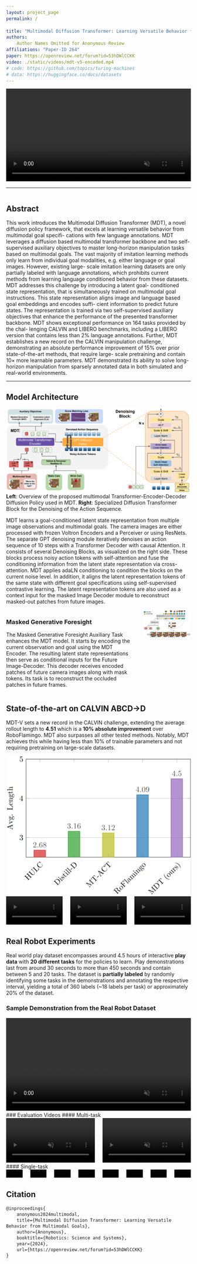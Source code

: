```yaml
---
layout: project_page
permalink: /

title: "Multimodal Diffusion Transformer: Learning Versatile Behavior from Multimodal Goals"
authors:
    Author Names Omitted for Anonymous Review
affiliations: "Paper-ID 264"
paper: https://openreview.net/forum?id=53hDWlCCKK
video: ./static/videos/mdt-v5-encoded.mp4
# code: https://github.com/topics/turing-machines
# data: https://huggingface.co/docs/datasets
---
```


<!-- Using HTML to center the abstract -->
<video width="100%" autoplay controls muted loop playsinline>
    <source src="./static/videos/mdt-v5-encoded.mp4" type="video/mp4">
</video>

---

<div class="columns is-centered has-text-centered">
    <div class="column is-four-fifths">
        <h2>Abstract</h2>
        <div class="content has-text-justified">
This work introduces the Multimodal Diffusion
Transformer (MDT), a novel diffusion policy framework, that
excels at learning versatile behavior from multimodal goal specifi-
cations with few language annotations. MDT leverages a diffusion
based multimodal transformer backbone and two self-supervised
auxiliary objectives to master long-horizon manipulation tasks
based on multimodal goals. The vast majority of imitation
learning methods only learn from individual goal modalities,
e.g. either language or goal images. However, existing large-
scale imitation learning datasets are only partially labeled with
language annotations, which prohibits current methods from
learning language conditioned behavior from these datasets.
MDT addresses this challenge by introducing a latent goal-
conditioned state representation, that is simultaneously trained
on multimodal goal instructions. This state representation aligns
image and language based goal embeddings and encodes suffi-
cient information to predict future states. The representation is
trained via two self-supervised auxiliary objectives that enhance
the performance of the presented transformer backbone. MDT
shows exceptional performance on 164 tasks provided by the chal-
lenging CALVIN and LIBERO benchmarks, including a LIBERO
version that contains less than 2% language annotations. Further,
MDT establishes a new record on the CALVIN manipulation
challenge, demonstrating an absolute performance improvement
of 15% over prior state-of-the-art methods, that require large-
scale pretraining and contain 10× more learnable parameters.
MDT demonstrated its ability to solve long-horizon manipulation
from sparsely annotated data in both simulated and real-world
environments.
        </div>
    </div>
</div>

---

<!-- > Note: This is an example of a Jekyll-based project website template: [Github link](https://github.com/shunzh/project_website).\
> The following content is generated by ChatGPT. The figure is manually added. -->

## Model Architecture
![MDT-V Overview](./static/image/mdt-v-figure.png)
**Left**: Overview of the proposed multimodal Transformer-Encoder-Decoder Diffusion Policy used in MDT.
**Right**: Specialized Diffusion Transformer Block for the Denoising of the Action Sequence.

MDT learns a goal-conditioned latent
state representation from multiple image observations and multimodal goals. The camera images are either processed with
frozen Voltron Encoders and a Perceiver or using ResNets. The separate GPT denoising module iteratively denoises an action
sequence of 10 steps with a Transformer Decoder with causal Attention. It consists of several Denoising Blocks, as visualized
on the right side. These blocks process noisy action tokens with self-attention and fuse the conditioning information from the
latent state representation via cross-attention. MDT applies adaLN conditioning to condition the blocks on the current
noise level. In addition, it aligns the latent representation tokens of the same state with different goal specifications using
self-supervised contrastive learning. The latent representation tokens are also used as a context input for the masked Image
Decoder module to reconstruct masked-out patches from future images.

<div class="columns">
    <div class="column is-half">
        <h3>Masked Generative Foresight</h3>
        <p>The Masked Generative Foresight Auxiliary Task
            enhances the MDT model. It starts by encoding the current
            observation and goal using the MDT Encoder. The resulting
            latent state representations then serve as conditional inputs
            for the Future Image-Decoder. This decoder receives encoded
            patches of future camera images along with mask tokens. Its
            task is to reconstruct the occluded patches in future frames.</p>
        </div>
    <div class="column is-half">
        <img src="./static/image/mgf.png" alt="Masked Generative Foresight"/>
    </div>
</div>

## State-of-the-art on CALVIN ABCD→D
MDT-V sets a
new record in the CALVIN challenge, extending the average
rollout length to **4.51** which is a **10% absolute improvement**
over RoboFlamingo. MDT also surpasses all other tested
methods. Notably, MDT achieves this while having less than
10% of trainable parameters and not requiring pretraining
on large-scale datasets.

<div class="columns is-centered">
    <div class="column is-two-thirds">
        <img src="./static/image/calvin-abcd.png" alt="CALVIN ABCD->D"/>
    </div>
</div>
<div class="columns is-mobile is-multiline is-centered">
    <div class="column is-half-mobile is-one-third-tablet">
        <video width="100%" autoplay controls muted loop playsinline>
            <source src="./static/videos/mdt_02.mp4" type="video/mp4">
        </video>
    </div>
    <div class="column is-half-mobile is-one-third-tablet">
        <video width="100%" autoplay controls muted loop playsinline>
            <source src="./static/videos/5_seq_mdt_rollout_text_3.mp4" type="video/mp4">
        </video>
    </div>
    <div class="column is-half-mobile is-one-third-tablet">
        <video width="100%" autoplay controls muted loop playsinline>
            <source src="./static/videos/5-seq_mdt_rollout_text_4.mp4" type="video/mp4">
        </video>
    </div>
</div>

## Real Robot Experiments
Real world play dataset encompasses
around 4.5 hours of interactive **play data** with **20 different
tasks** for the policies to learn. Play demonstrations last
from around 30 seconds to more than 450 seconds and contain
between 5 and 20 tasks. The dataset is **partially labeled** by
randomly identifying some tasks in the demonstrations and
annotating the respective interval, yielding a total of 360 labels (~18 labels per task)
or approximately 20% of the dataset.

### Sample Demonstration from the Real Robot Dataset
<video width="100%" autoplay controls muted loop playsinline>
    <source src="./static/videos/demonstration.mp4" type="video/mp4">
</video>
### Evaluation Videos
#### Multi-task
<div class="columns is-centered is-mobile">
    <div class="column is-half">
        <video width="100%" autoplay controls muted loop playsinline>
            <source src="./static/videos/m1.mp4" type="video/mp4">
        </video>
    </div>
    <div class="column is-half">
        <video width="100%" autoplay controls muted loop playsinline>
            <source src="./static/videos/m2.mp4" type="video/mp4">
        </video>
    </div>    
</div>
#### Single-task
<div class="columns is-centered is-multiline is-mobile">
    <div class="column is-half-mobile is-one-quarter-tablet">
        <video width="100%" autoplay controls muted loop playsinline>
            <source src="./static/videos/s1.mp4" type="video/mp4">
        </video>
    </div>
    <div class="column is-half-mobile is-one-quarter-tablet">
        <video width="100%" autoplay controls muted loop playsinline>
            <source src="./static/videos/s2.mp4" type="video/mp4">
        </video>
    </div>
    <div class="column is-half-mobile is-one-quarter-tablet">
        <video width="100%" autoplay controls muted loop playsinline>
            <source src="./static/videos/s3.mp4" type="video/mp4">
        </video>
    </div>
    <div class="column is-half-mobile is-one-quarter-tablet">
        <video width="100%" autoplay controls muted loop playsinline>
            <source src="./static/videos/s4.mp4" type="video/mp4">
        </video>
    </div>
    <div class="column is-half-mobile is-one-quarter-tablet">
        <video width="100%" autoplay controls muted loop playsinline>
            <source src="./static/videos/s5.mp4" type="video/mp4">
        </video>
    </div>
    <div class="column is-half-mobile is-one-quarter-tablet">
        <video width="100%" autoplay controls muted loop playsinline>
            <source src="./static/videos/s6.mp4" type="video/mp4">
        </video>
    </div>
    <div class="column is-half-mobile is-one-quarter-tablet">
        <video width="100%" autoplay controls muted loop playsinline>
            <source src="./static/videos/s7.mp4" type="video/mp4">
        </video>
    </div>
    <div class="column is-half-mobile is-one-quarter-tablet">
        <video width="100%" autoplay controls muted loop playsinline>
            <source src="./static/videos/s8.mp4" type="video/mp4">
        </video>
    </div>
</div>

## Citation
```
@inproceedings{
    anonymous2024multimodal,
    title={Multimodal Diffusion Transformer: Learning Versatile Behavior from Multimodal Goals},
    author={Anonymous},
    booktitle={Robotics: Science and Systems},
    year={2024},
    url={https://openreview.net/forum?id=53hDWlCCKK}
}
```
